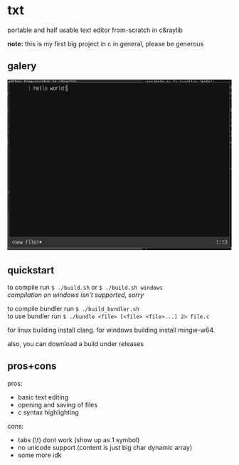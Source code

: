 
# txt
portable and half usable text editor from-scratch in c&raylib

**note:** this is my first big project in c in general, please be generous

## galery
![screenshot](assets/screenshot.png)

## quickstart
to compile run `$ ./build.sh` or `$ ./build.sh windows`<br/>
_compilation on windows isn't supported, sorry_

to compile bundler run `$ ./build_bundler.sh`<br/>
to use bundler run `$ ./bundle <file> [<file> <file>...] 2> file.c`

for linux building install clang. for windows building install mingw-w64.

also, you can download a build under releases

## pros+cons
pros:
- basic text editing
- opening and saving of files
- c syntax highlighting

cons:
- tabs (\t) dont work (show up as 1 symbol)
- no unicode support (content is just big char dynamic array)
- some more idk

